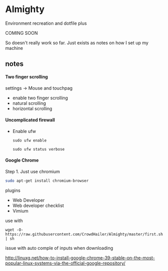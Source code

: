 Almighty
========

Environment recreation and dotfile plus

COMING SOON

So doesn't really work so far. Just exists as notes on how I set up my machine

## notes

#### Two finger scrolling

settings -> Mouse and touchpag
- enable two finger scrolling
- natural scrolling
- horizontal scrolling

#### Uncomplicated firewall
- Enable ufw  
  ```
  sudo ufw enable
  
  sudo ufw status verbose
  ```

#### Google Chrome

Step 1. Just use chromium
```sh
sudo apt-get install chromium-browser
```

plugins
- Web Developer
- Web developer checklist
- Vimium


use with 
```
wget -O- https://raw.githubusercontent.com/CrowdHailer/Almighty/master/first.sh | sh
```

issue with auto comple of inputs when downloading

http://linuxg.net/how-to-install-google-chrome-39-stable-on-the-most-popular-linux-systems-via-the-official-google-repository/
